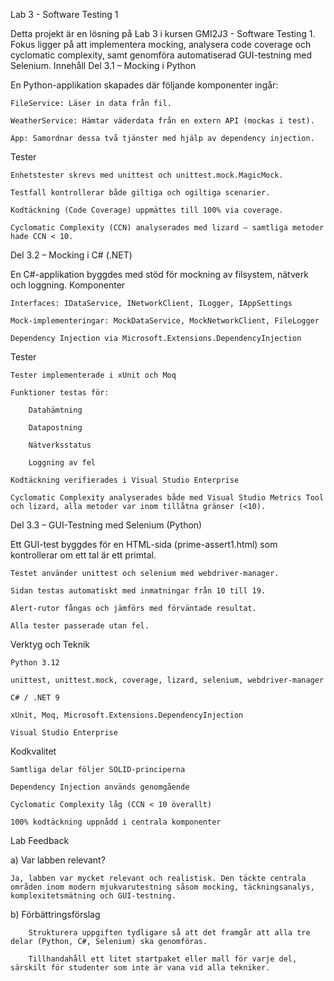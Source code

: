 Lab 3 - Software Testing 1

Detta projekt är en lösning på Lab 3 i kursen GMI2J3 - Software Testing 1. Fokus ligger på att implementera mocking, analysera code coverage och cyclomatic complexity, samt genomföra automatiserad GUI-testning med Selenium.
Innehåll
Del 3.1 – Mocking i Python

En Python-applikation skapades där följande komponenter ingår:

    FileService: Läser in data från fil.

    WeatherService: Hämtar väderdata från en extern API (mockas i test).

    App: Samordnar dessa två tjänster med hjälp av dependency injection.

Tester

    Enhetstester skrevs med unittest och unittest.mock.MagicMock.

    Testfall kontrollerar både giltiga och ogiltiga scenarier.

    Kodtäckning (Code Coverage) uppmättes till 100% via coverage.

    Cyclomatic Complexity (CCN) analyserades med lizard – samtliga metoder hade CCN < 10.

Del 3.2 – Mocking i C# (.NET)

En C#-applikation byggdes med stöd för mockning av filsystem, nätverk och loggning.
Komponenter

    Interfaces: IDataService, INetworkClient, ILogger, IAppSettings

    Mock-implementeringar: MockDataService, MockNetworkClient, FileLogger

    Dependency Injection via Microsoft.Extensions.DependencyInjection

Tester

    Tester implementerade i xUnit och Moq

    Funktioner testas för:

        Datahämtning

        Datapostning

        Nätverksstatus

        Loggning av fel

    Kodtäckning verifierades i Visual Studio Enterprise

    Cyclomatic Complexity analyserades både med Visual Studio Metrics Tool och lizard, alla metoder var inom tillåtna gränser (<10).

Del 3.3 – GUI-Testning med Selenium (Python)

Ett GUI-test byggdes för en HTML-sida (prime-assert1.html) som kontrollerar om ett tal är ett primtal.

    Testet använder unittest och selenium med webdriver-manager.

    Sidan testas automatiskt med inmatningar från 10 till 19.

    Alert-rutor fångas och jämförs med förväntade resultat.

    Alla tester passerade utan fel.

Verktyg och Teknik

    Python 3.12

    unittest, unittest.mock, coverage, lizard, selenium, webdriver-manager

    C# / .NET 9

    xUnit, Moq, Microsoft.Extensions.DependencyInjection

    Visual Studio Enterprise

Kodkvalitet

    Samtliga delar följer SOLID-principerna

    Dependency Injection används genomgående

    Cyclomatic Complexity låg (CCN < 10 överallt)

    100% kodtäckning uppnådd i centrala komponenter

Lab Feedback

a) Var labben relevant?

    Ja, labben var mycket relevant och realistisk. Den täckte centrala områden inom modern mjukvarutestning såsom mocking, täckningsanalys, komplexitetsmätning och GUI-testning.

b) Förbättringsförslag

        Strukturera uppgiften tydligare så att det framgår att alla tre delar (Python, C#, Selenium) ska genomföras.

        Tillhandahåll ett litet startpaket eller mall för varje del, särskilt för studenter som inte är vana vid alla tekniker.
